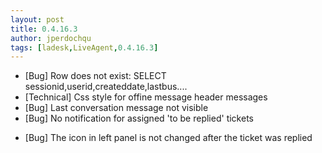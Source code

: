 ```yaml
---
layout: post
title: 0.4.16.3
author: jperdochqu
tags: [ladesk,LiveAgent,0.4.16.3]
---
```


- [Bug] Row does not exist: SELECT sessionid,userid,createddate,lastbus....
- [Technical] Css style for offine message header messages
- [Bug] Last conversation message not visible
- [Bug] No notification for assigned 'to be replied' tickets

<!--more-->

- [Bug] The icon in left panel is not changed after the ticket was replied
